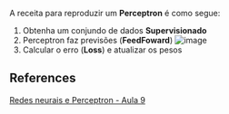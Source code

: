 A receita para reproduzir um **Perceptron** é como segue:

1. Obtenha um conjundo de dados **Supervisionado**
2. Perceptron faz previsões (**FeedFoward**)
![image](https://github.com/user-attachments/assets/0badff74-3e9f-41b1-a529-43f884e03edb)
3. Calcular o erro (**Loss**) e atualizar os pesos

## References
[Redes neurais e Perceptron - Aula 9](https://www.youtube.com/watch?v=fEukSrpDPH0)
